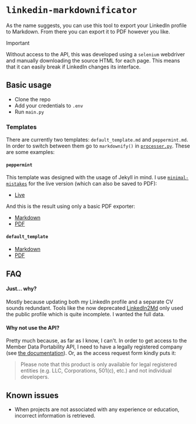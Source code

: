 # ```linkedin-markdownificator```
As the name suggests, you can use this tool to export your LinkedIn profile to Markdown. From there you can export it to PDF however you like.

>[!IMPORTANT]
> Without access to the API, this was developed using a ```selenium``` webdriver and manually downloading the source HTML for each page. This means that it can easily break if LinkedIn changes its interface.

## Basic usage
- Clone the repo
- Add your credentials to ```.env```
- Run ```main.py```

### Templates
There are currently two templates: ```default_template.md``` and ```peppermint.md```. In order to switch between them go to ```markdownify()``` in [```processer.py```](https://github.com/rifusaki/linkedin-markdownificator/blob/main/utils/processer.py). These are some examples:

#### ```peppermint```
This template was designed with the usage of Jekyll in mind. I use [```minimal-mistakes```](https://github.com/mmistakes/minimal-mistakes) for the live version (which can also be saved to PDF):
- [Live](https://rifusaki.co/CV/)

And this is the result using only a basic PDF exporter:
- [Markdown](https://github.com/rifusaki/linkedin-markdownificator/blob/main/examples/example-peppermint.md)
- [PDF](https://github.com/rifusaki/linkedin-markdownificator/blob/main/examples/example-peppermint.pdf)

#### ```default_template```
- [Markdown](https://github.com/rifusaki/linkedin-markdownificator/blob/main/examples/example-default.md)
- [PDF](https://github.com/rifusaki/linkedin-markdownificator/blob/main/examples/example-default.pdf)

## FAQ
#### Just... why?
Mostly because updating both my LinkedIn profile and a separate CV sounds redundant. Tools like the now deprecated [LinkedIn2Md](https://github.com/fkztw/linkedin2md) only used the public profile which is quite incomplete. I wanted the full data.

#### Why not use the API?
Pretty much because, as far as I know, I can't. In order to get access to the Member Data Portability API, I need to have a legally registered company (see [the documentation](https://learn.microsoft.com/en-us/linkedin/dma/member-data-portability/member-data-portability-3rd-party/)). Or, as the access request form kindly puts it:

>  Please note that this product is only available for legal registered entities (e.g. LLC, Corporations, 501(c), etc.) and not individual developers.

## Known issues
- When projects are not associated with any experience or education, incorrect information is retrieved.
